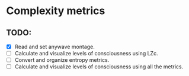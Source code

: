 # Complexity metrics

## TODO:
- [x] Read and set anywave montage.
- [ ] Calculate and visualize levels of consciousness using LZc.
- [ ] Convert and organize entropy metrics.
- [ ] Calculate and visualize levels of consciousness using all the metrics.
